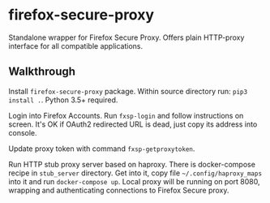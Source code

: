 # firefox-secure-proxy

Standalone wrapper for Firefox Secure Proxy. Offers plain HTTP-proxy interface for all compatible applications.

## Walkthrough

Install `firefox-secure-proxy` package. Within source directory run: `pip3 install .`. Python 3.5+ required.

Login into Firefox Accounts. Run `fxsp-login` and follow instructions on screen. It's OK if OAuth2 redirected URL is dead, just copy its address into console.

Update proxy token with command `fxsp-getproxytoken`.

Run HTTP stub proxy server based on haproxy. There is docker-compose recipe in `stub_server` directory. Get into it, copy file `~/.config/haproxy_maps` into it and run `docker-compose up`. Local proxy will be running on port 8080, wrapping and authenticating connections to Firefox Secure proxy.
